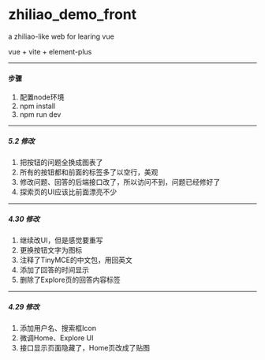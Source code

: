 # zhiliao_demo_front
a zhiliao-like web for learing vue

vue + vite + element-plus


------

#### 步骤

1. 配置node环境
2. npm install
3. npm run dev


------
##### 5.2 修改
1. 把按钮的问题全换成图表了
2. 所有的按钮都和前面的标签多了以空行，美观
3. 修改问题、回答的后端接口改了，所以访问不到，问题已经修好了
4. 探索页的UI应该比前面漂亮不少

------
##### 4.30 修改

1. 继续改UI，但是感觉要重写
2. 更换按钮文字为图标
3. 注释了TinyMCE的中文包，用回英文
4. 添加了回答的时间显示
5. 删除了Explore页的回答内容标签
------
##### 4.29 修改

1. 添加用户名、搜索框Icon
2. 微调Home、Explore UI
3. 接口显示页面隐藏了，Home页改成了贴图

